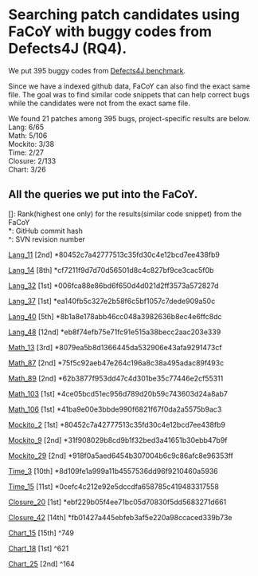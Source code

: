 # Searching patch candidates using FaCoY with buggy codes from Defects4J (RQ4).

We put 395 buggy codes from [Defects4J benchmark](https://github.com/rjust/defects4j).

Since we have a indexed github data, FaCoY can also find the exact same file. The goal was to find similar code snippets that can help correct bugs while the candidates were not from the exact same file. 

We found 21 patches among 395 bugs, project-specific results are below.<br />
Lang: 6/65<br />
Math: 5/106<br />
Mockito: 3/38<br />
Time: 2/27<br />
Closure: 2/133<br />
Chart: 3/26<br />

## All the queries we put into the FaCoY.
[]: Rank(highest one only) for the results(similar code snippet) from the FaCoY<br />
*: GitHub commit hash<br />
^: SVN revision number<br />

[Lang_11](/RQs/defects4J/snippets/Lang_11) [2nd]
*80452c7a42777513c35fd30c4e12bcd7ee438fb9

[Lang_14](/RQs/defects4J/snippets/Lang_14) [8th]
*cf7211f9d7d70d56501d8c4c827bf9ce3cac5f0b

[Lang_32](/RQs/defects4J/snippets/Lang_32) [1st]
*006fca88e86bd6f650d4d021d2ff3573a572827d

[Lang_37](/RQs/defects4J/snippets/Lang_37) [1st]
*ea140fb5c327e2b58f6c5bf1057c7dede909a50c

[Lang_40](/RQs/defects4J/snippets/Lang_40) [5th]
*8b1a8e178abb46cc048a3982636b8ec4e6ffc8dc

[Lang_48](/RQs/defects4J/snippets/Lang_48) [12nd]
*eb8f74efb75e71fc91e515a38becc2aac203e339 

[Math_13](/RQs/defects4J/snippets/Math_13) [3rd]
*8079ea5b8d1366445da532906e43afa9291473cf

[Math_87](/RQs/defects4J/snippets/Math_87) [2nd]
*75f5c92aeb47e264c196a8c38a495adac89f493c 

[Math_89](/RQs/defects4J/snippets/Math_89) [2nd]
*62b3877f953dd47c4d301be35c77446e2cf55311 

[Math_103](/RQs/defects4J/snippets/Math_103) [1st]
*4ce05bcd51ec956d789d20b59c743603d24a8ab7

[Math_106](/evaluation/defects4J/snippets/Math_106) [1st]
*41ba9e00e3bbde990f6821f67f0da2a5575b9ac3 

[Mockito_2](/RQs/defects4J/snippets/Mockito_2) [1st]
*80452c7a42777513c35fd30c4e12bcd7ee438fb9 

[Mockito_9](/RQs/defects4J/snippets/Mockito_9) [2nd]
*31f908029b8cd9b1f32bed3a41651b30ebb47b9f 

[Mockito_29](/RQs/defects4J/snippets/Mockito_29) [2nd]
*918f0a5aed6454b307004b6c9c86afc8e96353ff

[Time_3](/RQs/defects4J/snippets/Time_3) [10th]
*8d109fe1a999a11b4557536dd96f9210460a5936 

[Time_15](/RQs/defects4J/snippets/Time_15) [11st]
*0cefc4c212e92e5dccdfa658785c419483317558 

[Closure_20](/RQs/defects4J/snippets/Closure_20) [1st]
*ebf229b05f4ee71bc05d70830f5dd5683271d661 

[Closure_42](/RQs/defects4J/snippets/Closure_42) [14th]
*fb01427a445ebfeb3af5e220a98ccaced339b73e 

[Chart_15](/RQs/defects4J/snippets/Chart_15) [15th]
^749

[Chart_18](/RQs/defects4J/snippets/Chart_18) [1st]
^621

[Chart_25](/RQs/defects4J/snippets/Chart_25) [2nd]
^164
